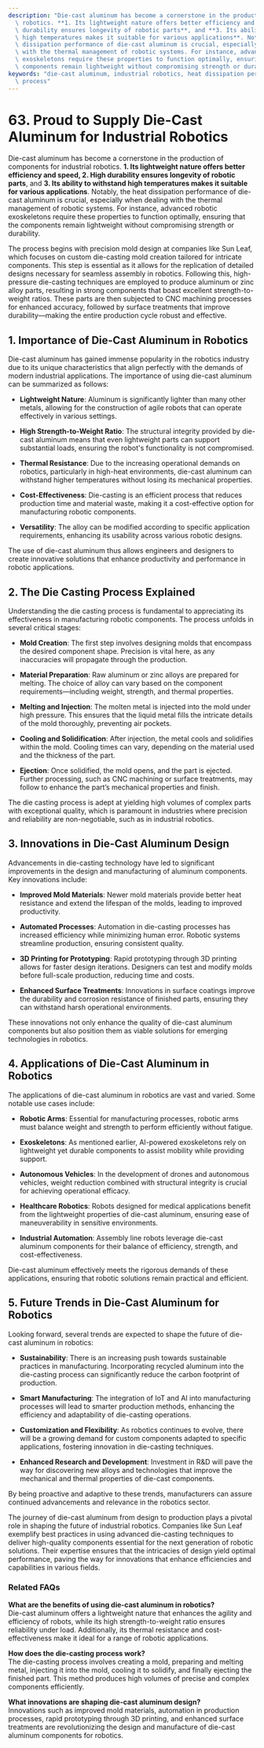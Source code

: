 ```yaml
---
description: "Die-cast aluminum has become a cornerstone in the production of components for industrial\
  \ robotics. **1. Its lightweight nature offers better efficiency and speed, 2. High\
  \ durability ensures longevity of robotic parts**, and **3. Its ability to withstand\
  \ high temperatures makes it suitable for various applications**. Notably, the heat\
  \ dissipation performance of die-cast aluminum is crucial, especially when dealing\
  \ with the thermal management of robotic systems. For instance, advanced robotic\
  \ exoskeletons require these properties to function optimally, ensuring that the\
  \ components remain lightweight without compromising strength or durability."
keywords: "die-cast aluminum, industrial robotics, heat dissipation performance, die casting\
  \ process"
---
```

# 63. Proud to Supply Die-Cast Aluminum for Industrial Robotics

Die-cast aluminum has become a cornerstone in the production of components for industrial robotics. **1. Its lightweight nature offers better efficiency and speed, 2. High durability ensures longevity of robotic parts**, and **3. Its ability to withstand high temperatures makes it suitable for various applications**. Notably, the heat dissipation performance of die-cast aluminum is crucial, especially when dealing with the thermal management of robotic systems. For instance, advanced robotic exoskeletons require these properties to function optimally, ensuring that the components remain lightweight without compromising strength or durability.

The process begins with precision mold design at companies like Sun Leaf, which focuses on custom die-casting mold creation tailored for intricate components. This step is essential as it allows for the replication of detailed designs necessary for seamless assembly in robotics. Following this, high-pressure die-casting techniques are employed to produce aluminum or zinc alloy parts, resulting in strong components that boast excellent strength-to-weight ratios. These parts are then subjected to CNC machining processes for enhanced accuracy, followed by surface treatments that improve durability—making the entire production cycle robust and effective.

## **1. Importance of Die-Cast Aluminum in Robotics**

Die-cast aluminum has gained immense popularity in the robotics industry due to its unique characteristics that align perfectly with the demands of modern industrial applications. The importance of using die-cast aluminum can be summarized as follows:

- **Lightweight Nature**: Aluminum is significantly lighter than many other metals, allowing for the construction of agile robots that can operate effectively in various settings.
  
- **High Strength-to-Weight Ratio**: The structural integrity provided by die-cast aluminum means that even lightweight parts can support substantial loads, ensuring the robot's functionality is not compromised.
  
- **Thermal Resistance**: Due to the increasing operational demands on robotics, particularly in high-heat environments, die-cast aluminum can withstand higher temperatures without losing its mechanical properties.

- **Cost-Effectiveness**: Die-casting is an efficient process that reduces production time and material waste, making it a cost-effective option for manufacturing robotic components.

- **Versatility**: The alloy can be modified according to specific application requirements, enhancing its usability across various robotic designs.

The use of die-cast aluminum thus allows engineers and designers to create innovative solutions that enhance productivity and performance in robotic applications.

## **2. The Die Casting Process Explained**

Understanding the die casting process is fundamental to appreciating its effectiveness in manufacturing robotic components. The process unfolds in several critical stages:

- **Mold Creation**: The first step involves designing molds that encompass the desired component shape. Precision is vital here, as any inaccuracies will propagate through the production.

- **Material Preparation**: Raw aluminum or zinc alloys are prepared for melting. The choice of alloy can vary based on the component requirements—including weight, strength, and thermal properties.

- **Melting and Injection**: The molten metal is injected into the mold under high pressure. This ensures that the liquid metal fills the intricate details of the mold thoroughly, preventing air pockets.

- **Cooling and Solidification**: After injection, the metal cools and solidifies within the mold. Cooling times can vary, depending on the material used and the thickness of the part.

- **Ejection**: Once solidified, the mold opens, and the part is ejected. Further processing, such as CNC machining or surface treatments, may follow to enhance the part’s mechanical properties and finish.

The die casting process is adept at yielding high volumes of complex parts with exceptional quality, which is paramount in industries where precision and reliability are non-negotiable, such as in industrial robotics.

## **3. Innovations in Die-Cast Aluminum Design**

Advancements in die-casting technology have led to significant improvements in the design and manufacturing of aluminum components. Key innovations include:

- **Improved Mold Materials**: Newer mold materials provide better heat resistance and extend the lifespan of the molds, leading to improved productivity.

- **Automated Processes**: Automation in die-casting processes has increased efficiency while minimizing human error. Robotic systems streamline production, ensuring consistent quality.

- **3D Printing for Prototyping**: Rapid prototyping through 3D printing allows for faster design iterations. Designers can test and modify molds before full-scale production, reducing time and costs.

- **Enhanced Surface Treatments**: Innovations in surface coatings improve the durability and corrosion resistance of finished parts, ensuring they can withstand harsh operational environments.

These innovations not only enhance the quality of die-cast aluminum components but also position them as viable solutions for emerging technologies in robotics.

## **4. Applications of Die-Cast Aluminum in Robotics**

The applications of die-cast aluminum in robotics are vast and varied. Some notable use cases include:

- **Robotic Arms**: Essential for manufacturing processes, robotic arms must balance weight and strength to perform efficiently without fatigue.

- **Exoskeletons**: As mentioned earlier, AI-powered exoskeletons rely on lightweight yet durable components to assist mobility while providing support.

- **Autonomous Vehicles**: In the development of drones and autonomous vehicles, weight reduction combined with structural integrity is crucial for achieving operational efficacy.

- **Healthcare Robotics**: Robots designed for medical applications benefit from the lightweight properties of die-cast aluminum, ensuring ease of maneuverability in sensitive environments.

- **Industrial Automation**: Assembly line robots leverage die-cast aluminum components for their balance of efficiency, strength, and cost-effectiveness.

Die-cast aluminum effectively meets the rigorous demands of these applications, ensuring that robotic solutions remain practical and efficient.

## **5. Future Trends in Die-Cast Aluminum for Robotics**

Looking forward, several trends are expected to shape the future of die-cast aluminum in robotics:

- **Sustainability**: There is an increasing push towards sustainable practices in manufacturing. Incorporating recycled aluminum into the die-casting process can significantly reduce the carbon footprint of production.

- **Smart Manufacturing**: The integration of IoT and AI into manufacturing processes will lead to smarter production methods, enhancing the efficiency and adaptability of die-casting operations.

- **Customization and Flexibility**: As robotics continues to evolve, there will be a growing demand for custom components adapted to specific applications, fostering innovation in die-casting techniques.

- **Enhanced Research and Development**: Investment in R&D will pave the way for discovering new alloys and technologies that improve the mechanical and thermal properties of die-cast components.

By being proactive and adaptive to these trends, manufacturers can assure continued advancements and relevance in the robotics sector.

The journey of die-cast aluminum from design to production plays a pivotal role in shaping the future of industrial robotics. Companies like Sun Leaf exemplify best practices in using advanced die-casting techniques to deliver high-quality components essential for the next generation of robotic solutions. Their expertise ensures that the intricacies of design yield optimal performance, paving the way for innovations that enhance efficiencies and capabilities in various fields.

### Related FAQs

**What are the benefits of using die-cast aluminum in robotics?**  
Die-cast aluminum offers a lightweight nature that enhances the agility and efficiency of robots, while its high strength-to-weight ratio ensures reliability under load. Additionally, its thermal resistance and cost-effectiveness make it ideal for a range of robotic applications.

**How does the die-casting process work?**  
The die-casting process involves creating a mold, preparing and melting metal, injecting it into the mold, cooling it to solidify, and finally ejecting the finished part. This method produces high volumes of precise and complex components efficiently.

**What innovations are shaping die-cast aluminum design?**  
Innovations such as improved mold materials, automation in production processes, rapid prototyping through 3D printing, and enhanced surface treatments are revolutionizing the design and manufacture of die-cast aluminum components for robotics.
